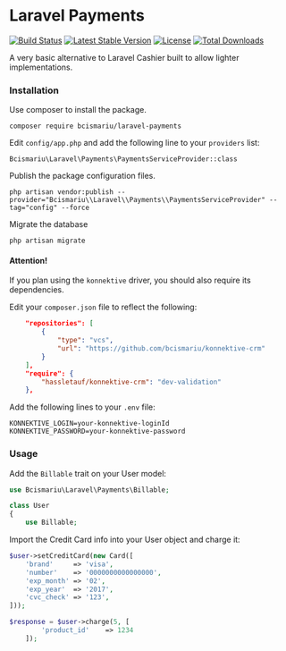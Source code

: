 # Laravel Payments

[![Build Status](https://travis-ci.org/bcismariu/laravel-payments.svg?branch=master)](https://travis-ci.org/bcismariu/laravel-payments)
[![Latest Stable Version](https://poser.pugx.org/bcismariu/laravel-payments/v/stable)](https://packagist.org/packages/bcismariu/laravel-payments)
[![License](https://poser.pugx.org/bcismariu/laravel-payments/license)](https://packagist.org/packages/bcismariu/laravel-payments)
[![Total Downloads](https://poser.pugx.org/bcismariu/laravel-payments/downloads)](https://packagist.org/packages/bcismariu/laravel-payments)

A very basic alternative to Laravel Cashier built to allow lighter implementations.

### Installation

Use composer to install the package.

`composer require bcismariu/laravel-payments`

Edit `config/app.php` and add the following line to your `providers` list:

`Bcismariu\Laravel\Payments\PaymentsServiceProvider::class`

Publish the package configuration files.

```
php artisan vendor:publish --provider="Bcismariu\\Laravel\\Payments\\PaymentsServiceProvider" --tag="config" --force
```

Migrate the database

```
php artisan migrate
```

#### Attention!

If you plan using the `konnektive` driver, you should also require its dependencies.

Edit your `composer.json` file to reflect the following:

```json
    "repositories": [
        {
            "type": "vcs",
            "url": "https://github.com/bcismariu/konnektive-crm"
        }
    ],
    "require": {
        "hassletauf/konnektive-crm": "dev-validation"
    },
```

Add the following lines to your `.env` file:

```
KONNEKTIVE_LOGIN=your-konnektive-loginId
KONNEKTIVE_PASSWORD=your-konnektive-password
```


### Usage

Add the `Billable` trait on your User model:

```php
use Bcismariu\Laravel\Payments\Billable;

class User
{
    use Billable;
```

Import the Credit Card info into your User object and charge it:

```php
$user->setCreditCard(new Card([
    'brand'     => 'visa',
    'number'    => '0000000000000000',
    'exp_month' => '02',
    'exp_year'  => '2017',
    'cvc_check' => '123', 
]));

$response = $user->charge(5, [
        'product_id'    => 1234
    ]);
```